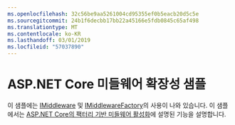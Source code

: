 ```yaml
---
ms.openlocfilehash: 32c56be9aa5261004cd95355ef0b5eacb20d5c5e
ms.sourcegitcommit: 24b1f6decbb17bb22a45166e5fdb0845c65af498
ms.translationtype: MT
ms.contentlocale: ko-KR
ms.lasthandoff: 03/01/2019
ms.locfileid: "57037890"
---
```

# <a name="aspnet-core-middleware-extensibility-sample"></a>ASP.NET Core 미들웨어 확장성 샘플

이 샘플에는 [IMiddleware](https://docs.microsoft.com/dotnet/api/microsoft.aspnetcore.http.imiddleware) 및 [IMiddlewareFactory](https://docs.microsoft.com/dotnet/api/microsoft.aspnetcore.http.imiddlewarefactory)의 사용이 나와 있습니다. 이 샘플에서는 [ASP.NET Core의 팩터리 기반 미들웨어 활성화](https://docs.microsoft.com/aspnet/core/fundamentals/middleware/middleware-extensibility)에 설명된 기능을 설명합니다.
